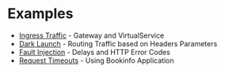 # Examples

- [Ingress Traffic](ingress-gateway/README.md) - Gateway and VirtualService
- [Dark Launch](dark-launch/README.md) - Routing Traffic based on Headers Parameters
- [Fault Injection](fault-injection/README.md) - Delays and HTTP Error Codes
- [Request Timeouts](request-timeouts/README.md) - Using Bookinfo Application
